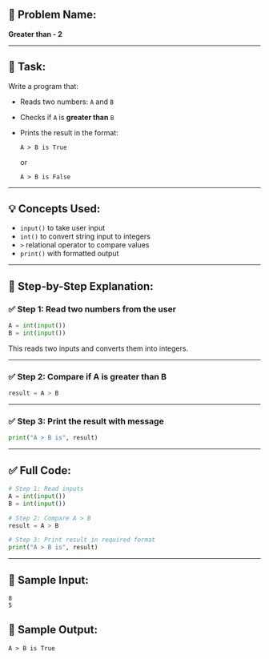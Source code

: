 ## 🧩 **Problem Name:**

**Greater than - 2**

---

## 📝 **Task:**

Write a program that:

- Reads two numbers: `A` and `B`
- Checks if `A` is **greater than** `B`
- Prints the result in the format:

  ```
  A > B is True
  ```

  or

  ```
  A > B is False
  ```

---

## 💡 **Concepts Used:**

- `input()` to take user input
- `int()` to convert string input to integers
- `>` relational operator to compare values
- `print()` with formatted output

---

## 🧠 **Step-by-Step Explanation:**

### ✅ Step 1: Read two numbers from the user

```python
A = int(input())
B = int(input())
```

This reads two inputs and converts them into integers.

---

### ✅ Step 2: Compare if A is greater than B

```python
result = A > B
```

---

### ✅ Step 3: Print the result with message

```python
print("A > B is", result)
```

---

## ✅ Full Code:

```python
# Step 1: Read inputs
A = int(input())
B = int(input())

# Step 2: Compare A > B
result = A > B

# Step 3: Print result in required format
print("A > B is", result)
```

---

## 🧪 Sample Input:

```
8
5
```

## 🎯 Sample Output:

```
A > B is True
```
